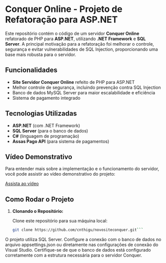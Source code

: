 # Conquer Online - Projeto de Refatoração para ASP.NET

Este repositório contém o código de um servidor **Conquer Online** refatorado de PHP para **ASP.NET**, utilizando **.NET Framework** e **SQL Server**. A principal motivação para a refatoração foi melhorar o controle, segurança e evitar vulnerabilidades de SQL Injection, proporcionando uma base mais robusta para o servidor.

## Funcionalidades

- **Site Servidor Conquer Online** refeito de PHP para ASP.NET
- Melhor controle de segurança, incluindo prevenção contra SQL Injection
- Banco de dados MySQL Server para maior escalabilidade e eficiência
- Sistema de pagamento integrado

## Tecnologias Utilizadas

- **ASP.NET** (com .NET Framework)
- **SQL Server** (para o banco de dados)
- **C#** (linguagem de programação)
- **Assas Pago API** (para sistema de pagamentos)

## Vídeo Demonstrativo

Para entender mais sobre a implementação e o funcionamento do servidor, você pode assistir ao vídeo demonstrativo do projeto:

[Assista ao vídeo](https://www.youtube.com/watch?v=4mmKo8R8_hk)

## Como Rodar o Projeto

1. **Clonando o Repositório:**

   Clone este repositório para sua máquina local:
   
   ```bash
   git clone https://github.com/cnthigu/novositeconquer.git```
   
O projeto utiliza SQL Server. Configure a conexão com o banco de dados no arquivo appsettings.json ou diretamente nas configurações de conexão do Visual Studio.
Certifique-se de que o banco de dados está configurado corretamente com a estrutura necessária para o servidor Conquer.



